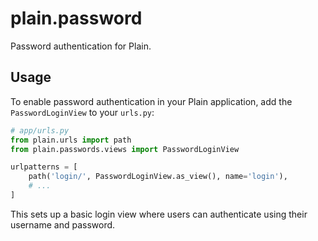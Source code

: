 <!-- This file is compiled from plain-passwords/plain/passwords/README.md. Do not edit this file directly. -->

# plain.password

Password authentication for Plain.

## Usage

To enable password authentication in your Plain application, add the `PasswordLoginView` to your `urls.py`:

```python
# app/urls.py
from plain.urls import path
from plain.passwords.views import PasswordLoginView

urlpatterns = [
    path('login/', PasswordLoginView.as_view(), name='login'),
    # ...
]
```

This sets up a basic login view where users can authenticate using their username and password.
